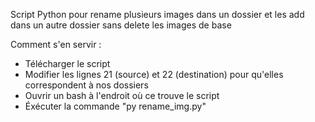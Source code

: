Script Python pour rename plusieurs images dans un dossier et les add dans un autre dossier sans delete les images de base


Comment s'en servir :
  - Télécharger le script
  - Modifier les lignes 21 (source) et 22 (destination) pour qu'elles correspondent à nos dossiers
  - Ouvrir un bash à l'endroit où ce trouve le script
  - Éxécuter la commande "py rename_img.py"
